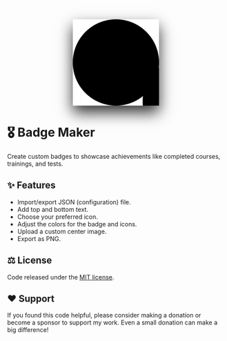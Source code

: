 <p align="center"><picture><img alt="BADGE MAKER | Marc Hoekstra" style="aspect-ratio: 1; box-shadow: 0 1rem 2rem light-dark(#333, #ddd); width: 12.5rem" src="logo.svg"></picture></p>

# 🎖️ Badge Maker
Create custom badges to showcase achievements like completed courses, trainings, and tests.

## ✨ Features
- Import/export JSON (configuration) file.
- Add top and bottom text.
- Choose your preferred icon.
- Adjust the colors for the badge and icons.
- Upload a custom center image.
- Export as PNG.
## ⚖️ License
Code released under the [MIT license](LICENSE.md).

## ❤️ Support
If you found this code helpful, please consider making a donation or become a sponsor to support my work. Even a small donation can make a big difference!
